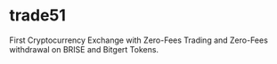 # trade51
First Cryptocurrency Exchange with Zero-Fees Trading and Zero-Fees withdrawal on BRISE and Bitgert Tokens.
